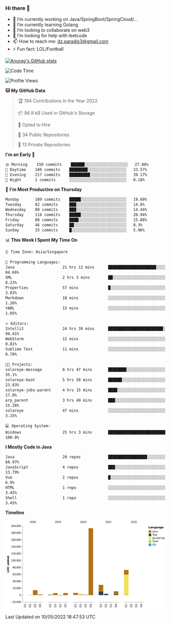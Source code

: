 ### Hi there 👋

- 🔭 I’m currently working on Java/SpringBoot/SpringCloud/...
- 🌱 I’m currently learning Golang
- 👯 I’m looking to collaborate on web3
- 🤔 I’m looking for help with leetcode
- 📫 How to reach me: dz.paradis3@gmail.com
- ⚡ Fun fact: LOL/Football

[![Anurag's GitHub stats](https://github-readme-stats.vercel.app/api?username=xiumu2017&show_icons=true&theme=radical)](https://github.com/anuraghazra/github-readme-stats)

<!--
**xiumu2017/xiumu2017** is a ✨ _special_ ✨ repository because its `README.md` (this file) appears on your GitHub profile.

Here are some ideas to get you started:

- 🔭 I’m currently working on ...
- 🌱 I’m currently learning ...
- 👯 I’m looking to collaborate on ...
- 🤔 I’m looking for help with ...
- 💬 Ask me about ...
- 📫 How to reach me: ...
- 😄 Pronouns: ...
- ⚡ Fun fact: ...
-->

<!--START_SECTION:waka-->
![Code Time](http://img.shields.io/badge/Code%20Time-0-blue)

![Profile Views](http://img.shields.io/badge/Profile%20Views-0-blue)

**🐱 My GitHub Data** 

> 🏆 194 Contributions in the Year 2022
 > 
> 📦 86.9 kB Used in GitHub's Storage 
 > 
> 💼 Opted to Hire
 > 
> 📜 34 Public Repositories 
 > 
> 🔑 13 Private Repositories  
 > 
**I'm an Early 🐤** 

```text
🌞 Morning    150 commits    ██████░░░░░░░░░░░░░░░░░░░   27.08% 
🌆 Daytime    186 commits    ████████░░░░░░░░░░░░░░░░░   33.57% 
🌃 Evening    217 commits    █████████░░░░░░░░░░░░░░░░   39.17% 
🌙 Night      1 commits      ░░░░░░░░░░░░░░░░░░░░░░░░░   0.18%

```
📅 **I'm Most Productive on Thursday** 

```text
Monday       109 commits    █████░░░░░░░░░░░░░░░░░░░░   19.68% 
Tuesday      82 commits     ███░░░░░░░░░░░░░░░░░░░░░░   14.8% 
Wednesday    80 commits     ███░░░░░░░░░░░░░░░░░░░░░░   14.44% 
Thursday     116 commits    █████░░░░░░░░░░░░░░░░░░░░   20.94% 
Friday       88 commits     ████░░░░░░░░░░░░░░░░░░░░░   15.88% 
Saturday     46 commits     ██░░░░░░░░░░░░░░░░░░░░░░░   8.3% 
Sunday       33 commits     █░░░░░░░░░░░░░░░░░░░░░░░░   5.96%

```


📊 **This Week I Spent My Time On** 

```text
⌚︎ Time Zone: Asia/Singapore

💬 Programming Languages: 
Java                     21 hrs 12 mins      █████████████████████░░░░   84.66% 
XML                      2 hrs 3 mins        ██░░░░░░░░░░░░░░░░░░░░░░░   8.23% 
Properties               57 mins             █░░░░░░░░░░░░░░░░░░░░░░░░   3.83% 
Markdown                 18 mins             ░░░░░░░░░░░░░░░░░░░░░░░░░   1.26% 
YAML                     15 mins             ░░░░░░░░░░░░░░░░░░░░░░░░░   1.05%

🔥 Editors: 
IntelliJ                 24 hrs 39 mins      ████████████████████████░   98.41% 
WebStorm                 12 mins             ░░░░░░░░░░░░░░░░░░░░░░░░░   0.81% 
Sublime Text             11 mins             ░░░░░░░░░░░░░░░░░░░░░░░░░   0.78%

🐱‍💻 Projects: 
solareye-message         8 hrs 47 mins       ████████░░░░░░░░░░░░░░░░░   35.1% 
solareye-boot            5 hrs 58 mins       ██████░░░░░░░░░░░░░░░░░░░   23.83% 
solareye-jobs-parent     4 hrs 15 mins       ████░░░░░░░░░░░░░░░░░░░░░   17.0% 
erp_parent               3 hrs 49 mins       ███░░░░░░░░░░░░░░░░░░░░░░   15.28% 
solareye                 47 mins             ░░░░░░░░░░░░░░░░░░░░░░░░░   3.15%

💻 Operating System: 
Windows                  25 hrs 3 mins       █████████████████████████   100.0%

```

**I Mostly Code in Java** 

```text
Java                     20 repos            █████████████████░░░░░░░░   68.97% 
JavaScript               4 repos             ███░░░░░░░░░░░░░░░░░░░░░░   13.79% 
Vue                      2 repos             █░░░░░░░░░░░░░░░░░░░░░░░░   6.9% 
HTML                     1 repo              ░░░░░░░░░░░░░░░░░░░░░░░░░   3.45% 
Shell                    1 repo              ░░░░░░░░░░░░░░░░░░░░░░░░░   3.45%

```


**Timeline**

![Chart not found](https://raw.githubusercontent.com/xiumu2017/xiumu2017/main/charts/bar_graph.png) 


 Last Updated on 10/05/2022 18:47:53 UTC
<!--END_SECTION:waka-->
